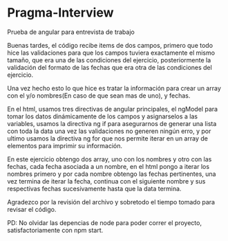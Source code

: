# Pragma-Interview
Prueba de angular para entrevista de trabajo

Buenas tardes, el código recibe items de dos campos, primero que todo hice las validaciones para que los campos tuviera exactamente el mismo tamaño, que era una de las condiciones del ejercicio, posteriormente la validación del formato de las fechas que era otra de las condiciones del ejercicio. 

Una vez hecho esto lo que hice es tratar la información para crear un array con el y/o nombres(En caso de que sean mas de uno), y fechas. 

En el html, usamos tres directivas de angular principales, el ngModel para tomar los datos dinámicamente de los campos y asignarselos a las variables, usamos la directiva ng if para asegurarnos de generar una lista con toda la data una vez las validaciones no generen ningún erro, y por ultimo usamos la directiva ng for que nos permite iterar en un array de elementos para imprimir su información. 
      
En este ejercicio obtengo dos array, uno con los nombres y otro con las fechas, cada fecha asociada a un nombre, en el html pongo a iterar los nombres primero y por cada nombre obtengo las fechas pertinentes, una vez termina de iterar la fecha, continua con el siguiente nombre y sus respectivas fechas sucesivamente hasta que la data termina. 
    
Agradezco por la revisión del archivo y sobretodo el tiempo tomado para revisar el código.

PD: No olvidar las depencias de node para poder correr el proyecto, satisfactoriamente con npm start.

